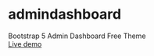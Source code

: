 # admindashboard
Bootstrap 5 Admin Dashboard Free Theme<br>
[Live demo
](https://therichpost.com/bootstrap-5-admin-dashboard-free-theme/)
